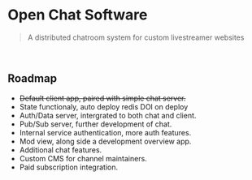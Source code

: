 # Open Chat Software

> A distributed chatroom system for custom livestreamer websites

<br>

## Roadmap

* ~~Default client app, paired with simple chat server.~~
* State functionaly, auto deploy redis DOI on deploy
* Auth/Data server, intergrated to both chat and client.
* Pub/Sub server, further development of chat.
* Internal service authentication, more auth features.
* Mod view, along side a development overview app.
* Additional chat features.
* Custom CMS for channel maintainers.
* Paid subscription integration.